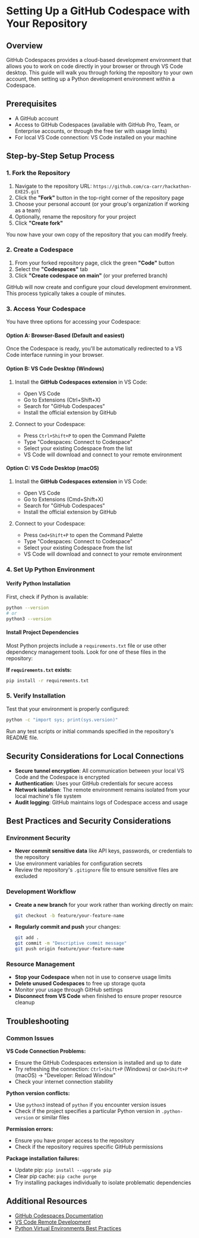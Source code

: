 # Setting Up a GitHub Codespace with Your Repository

## Overview

GitHub Codespaces provides a cloud-based development environment that allows you to work on code directly in your browser or through VS Code desktop. This guide will walk you through forking the repository to your own account, then setting up a Python development environment within a Codespace.

## Prerequisites

- A GitHub account
- Access to GitHub Codespaces (available with GitHub Pro, Team, or Enterprise accounts, or through the free tier with usage limits)
- For local VS Code connection: VS Code installed on your machine

## Step-by-Step Setup Process

### 1. Fork the Repository

1. Navigate to the repository URL: `https://github.com/ca-carr/hackathon-EXE25.git`
2. Click the **"Fork"** button in the top-right corner of the repository page
3. Choose your personal account (or your group's organization if working as a team)
4. Optionally, rename the repository for your project
5. Click **"Create fork"**

You now have your own copy of the repository that you can modify freely.

### 2. Create a Codespace

1. From your forked repository page, click the green **"Code"** button
2. Select the **"Codespaces"** tab
3. Click **"Create codespace on main"** (or your preferred branch)

GitHub will now create and configure your cloud development environment. This process typically takes a couple of minutes.

### 3. Access Your Codespace

You have three options for accessing your Codespace:

#### Option A: Browser-Based (Default and easiest)
Once the Codespace is ready, you'll be automatically redirected to a VS Code interface running in your browser.

#### Option B: VS Code Desktop (Windows)
1. Install the **GitHub Codespaces extension** in VS Code:
   - Open VS Code
   - Go to Extensions (Ctrl+Shift+X)
   - Search for "GitHub Codespaces"
   - Install the official extension by GitHub

2. Connect to your Codespace:
   - Press `Ctrl+Shift+P` to open the Command Palette
   - Type "Codespaces: Connect to Codespace"
   - Select your existing Codespace from the list
   - VS Code will download and connect to your remote environment

#### Option C: VS Code Desktop (macOS)
1. Install the **GitHub Codespaces extension** in VS Code:
   - Open VS Code
   - Go to Extensions (Cmd+Shift+X)
   - Search for "GitHub Codespaces"
   - Install the official extension by GitHub

2. Connect to your Codespace:
   - Press `Cmd+Shift+P` to open the Command Palette
   - Type "Codespaces: Connect to Codespace"
   - Select your existing Codespace from the list
   - VS Code will download and connect to your remote environment



### 4. Set Up Python Environment

#### Verify Python Installation

First, check if Python is available:

```bash
python --version
# or
python3 --version
```

#### Install Project Dependencies

Most Python projects include a `requirements.txt` file or use other dependency management tools. Look for one of these files in the repository:

**If `requirements.txt` exists:**
```bash
pip install -r requirements.txt
```



### 5. Verify Installation

Test that your environment is properly configured:

```bash
python -c "import sys; print(sys.version)"
```

Run any test scripts or initial commands specified in the repository's README file.

## Security Considerations for Local Connections

- **Secure tunnel encryption**: All communication between your local VS Code and the Codespace is encrypted
- **Authentication**: Uses your GitHub credentials for secure access
- **Network isolation**: The remote environment remains isolated from your local machine's file system
- **Audit logging**: GitHub maintains logs of Codespace access and usage

## Best Practices and Security Considerations

### Environment Security

- **Never commit sensitive data** like API keys, passwords, or credentials to the repository
- Use environment variables for configuration secrets
- Review the repository's `.gitignore` file to ensure sensitive files are excluded

### Development Workflow

- **Create a new branch** for your work rather than working directly on main:
  ```bash
  git checkout -b feature/your-feature-name
  ```

- **Regularly commit and push** your changes:
  ```bash
  git add .
  git commit -m "Descriptive commit message"
  git push origin feature/your-feature-name
  ```

### Resource Management

- **Stop your Codespace** when not in use to conserve usage limits
- **Delete unused Codespaces** to free up storage quota
- Monitor your usage through GitHub settings
- **Disconnect from VS Code** when finished to ensure proper resource cleanup

## Troubleshooting

### Common Issues

**VS Code Connection Problems:**
- Ensure the GitHub Codespaces extension is installed and up to date
- Try refreshing the connection: `Ctrl+Shift+P` (Windows) or `Cmd+Shift+P` (macOS) → "Developer: Reload Window"
- Check your internet connection stability

**Python version conflicts:**
- Use `python3` instead of `python` if you encounter version issues
- Check if the project specifies a particular Python version in `.python-version` or similar files

**Permission errors:**
- Ensure you have proper access to the repository
- Check if the repository requires specific GitHub permissions

**Package installation failures:**
- Update pip: `pip install --upgrade pip`
- Clear pip cache: `pip cache purge`
- Try installing packages individually to isolate problematic dependencies

## Additional Resources

- [GitHub Codespaces Documentation](https://docs.github.com/en/codespaces)
- [VS Code Remote Development](https://code.visualstudio.com/docs/remote/remote-overview)
- [Python Virtual Environments Best Practices](https://docs.python.org/3/tutorial/venv.html)


